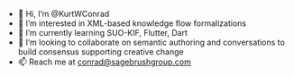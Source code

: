- 👋 Hi, I’m @KurtWConrad
- 👀 I’m interested in XML-based knowledge flow formalizations
- 🌱 I’m currently learning SUO-KIF, Flutter, Dart
- 💞️ I’m looking to collaborate on semantic authoring and conversations to build consensus supporting creative change
- 📫 Reach me at conrad@sagebrushgroup.com

<!---
KurtWConrad/KurtWConrad is a ✨ special ✨ repository because its `README.md` (this file) appears on your GitHub profile.
You can click the Preview link to take a look at your changes.
--->
